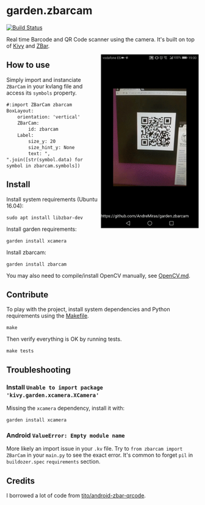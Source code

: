 # garden.zbarcam

[![Build Status](https://secure.travis-ci.org/kivy-garden/garden.zbarcam.png?branch=develop)](http://travis-ci.org/kivy-garden/garden.zbarcam)

Real time Barcode and QR Code scanner using the camera.
It's built on top of [Kivy](https://github.com/kivy/kivy) and [ZBar](https://github.com/ZBar/ZBar).

<img src="https://raw.githubusercontent.com/AndreMiras/garden.zbarcam/develop/screenshot.gif" align="right" width="256" alt="screenshot" />

## How to use
Simply import and instanciate `ZBarCam` in your kvlang file and access its `symbols` property.
```
#:import ZBarCam zbarcam
BoxLayout:
    orientation: 'vertical'
    ZBarCam:
        id: zbarcam
    Label:
        size_y: 20
        size_hint_y: None
        text: ", ".join([str(symbol.data) for symbol in zbarcam.symbols])
```

## Install
Install system requirements (Ubuntu 16.04):
```
sudo apt install libzbar-dev
```

Install garden requirements:
```
garden install xcamera
```

Install zbarcam:
```
garden install zbarcam
```

You may also need to compile/install OpenCV manually, see [OpenCV.md](OpenCV.md).

## Contribute
To play with the project, install system dependencies and Python requirements using the [Makefile](Makefile).
```
make
```
Then verify everything is OK by running tests.
```
make tests
```

## Troubleshooting

### Install `Unable to import package 'kivy.garden.xcamera.XCamera'`
Missing the `xcamera` dependency, install it with:
```
garden install xcamera
```

### Android `ValueError: Empty module name`
More likely an import issue in your `.kv` file.
Try to `from zbarcam import ZBarCam` in your `main.py` to see the exact error.
It's common to forget `pil` in `buildozer.spec` `requirements` section.

## Credits
I borrowed a lot of code from [tito/android-zbar-qrcode](https://github.com/tito/android-zbar-qrcode).
